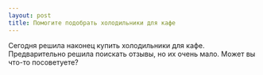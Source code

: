 ```yaml
---
layout: post 
title: Помогите подобрать холодильники для кафе 
--- 
```

Сегодня решила наконец купить холодильники для кафе. Предварительно решила поискать отзывы, но их очень мало. Может вы что-то посоветуете?
